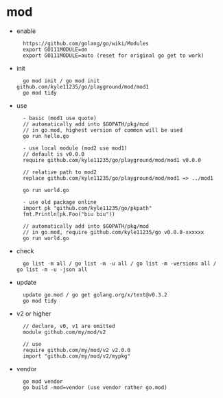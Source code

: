 
# mod

- enable

        https://github.com/golang/go/wiki/Modules
        export GO111MODULE=on
        export GO111MODULE=auto (reset for original go get to work)

- init

        go mod init / go mod init github.com/kyle11235/go/playground/mod/mod1
        go mod tidy

- use

        - basic (mod1 use quote)
        // automatically add into $GOPATH/pkg/mod
        // in go.mod, highest version of common will be used
        go run hello.go

        - use local module (mod2 use mod1)
        // default is v0.0.0
        require github.com/kyle11235/go/playground/mod/mod1 v0.0.0

        // relative path to mod2
        replace github.com/kyle11235/go/playground/mod/mod1 => ../mod1

        go run world.go

        - use old package online
        import pk "github.com/kyle11235/go/pkpath"
        fmt.Println(pk.Foo("biu biu"))

        // automatically add into $GOPATH/pkg/mod
        // in go.mod, require github.com/kyle11235/go v0.0.0-xxxxxx
        go run world.go

- check

        go list -m all / go list -m -u all / go list -m -versions all / go list -m -u -json all

- update

        update go.mod / go get golang.org/x/text@v0.3.2
        go mod tidy

- v2 or higher

        // declare, v0, v1 are omitted
        module github.com/my/mod/v2

        // use
        require github.com/my/mod/v2 v2.0.0
        import "github.com/my/mod/v2/mypkg"

- vendor

        go mod vendor
        go build -mod=vendor (use vendor rather go.mod)